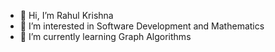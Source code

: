 - 👋 Hi, I’m Rahul Krishna
- 👀 I’m interested in Software Development and Mathematics
- 🌱 I’m currently learning Graph Algorithms
<!---
- 💞️ I’m looking to collaborate on ... 
- 📫 How to reach me ...
--->
<!---
rkrishnavedic/rkrishnavedic is a ✨ special ✨ repository because its `README.md` (this file) appears on your GitHub profile.
You can click the Preview link to take a look at your changes.
--->

